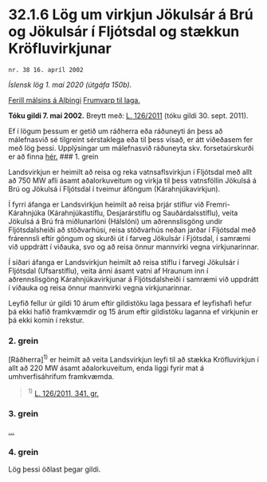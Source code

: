 # 32.1.6 Lög um virkjun Jökulsár á Brú og Jökulsár í Fljótsdal og stækkun Kröfluvirkjunar

`nr. 38 16. apríl 2002`

_Íslensk lög 1. maí 2020 (útgáfa 150b)._

[Ferill málsins á Alþingi](https://www.althingi.is/thingstorf/thingmalalistar-eftir-thingum/ferill/?ltg=127&mnr=503)
[Frumvarp til laga.](https://www.althingi.is/altext/127/s/0795.html)

**Tóku gildi 7. maí 2002.**
Breytt með:
[L. 126/2011](https://althingi.is/altext/stjt/2011.126.html) (tóku gildi 30. sept. 2011).

Ef í lögum þessum er getið um ráðherra eða ráðuneyti án þess að málefnasvið sé tilgreint sérstaklega eða til þess vísað, er átt viðeðasem fer með lög þessi. Upplýsingar um málefnasvið ráðuneyta skv. forsetaúrskurði er að finna [hér.](2018119.md) ### 1. grein

Landsvirkjun er heimilt að reisa og reka vatnsaflsvirkjun í Fljótsdal með allt að 750 MW afli ásamt aðalorkuveitum og virkja til þess vatnsföllin Jökulsá á Brú og Jökulsá í Fljótsdal í tveimur áföngum (Kárahnjúkavirkjun).

Í fyrri áfanga er Landsvirkjun heimilt að reisa þrjár stíflur við Fremri-Kárahnjúka (Kárahnjúkastíflu, Desjarárstíflu og Sauðárdalsstíflu), veita Jökulsá á Brú frá miðlunarlóni (Hálslóni) um aðrennslisgöng undir Fljótsdalsheiði að stöðvarhúsi, reisa stöðvarhús neðan jarðar í Fljótsdal með frárennsli eftir göngum og skurði út í farveg Jökulsár í Fjótsdal, í samræmi við uppdrátt í viðauka, svo og að reisa önnur mannvirki vegna virkjunarinnar.

Í síðari áfanga er Landsvirkjun heimilt að reisa stíflu í farvegi Jökulsár í Fljótsdal (Ufsarstíflu), veita ánni ásamt vatni af Hraunum inn í aðrennslisgöng Kárahnjúkavirkjunar á Fljótsdalsheiði í samræmi við uppdrátt í viðauka og reisa önnur mannvirki vegna virkjunarinnar.

Leyfið fellur úr gildi 10 árum eftir gildistöku laga þessara ef leyfishafi hefur þá ekki hafið framkvæmdir og 15 árum eftir gildistöku laganna ef virkjunin er þá ekki komin í rekstur.

### 2. grein

[Ráðherra]<sup>1)</sup> er heimilt að veita Landsvirkjun leyfi til að stækka Kröfluvirkjun í allt að 220 MW ásamt aðalorkuveitum, enda liggi fyrir mat á umhverfisáhrifum framkvæmda.

> <sup>1)</sup> [L. 126/2011, 341. gr.](https://althingi.is/altext/stjt/2011.126.html)

### 3. grein

[…](https://www.althingi.is/lagasafn/leidbeiningar/)

### 4. grein

Lög þessi öðlast þegar gildi.
